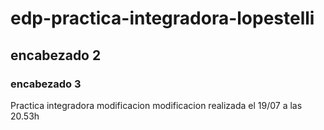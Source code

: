 # edp-practica-integradora-lopestelli  

## encabezado 2  

### encabezado 3  

Practica integradora
modificacion
modificacion realizada el 19/07 a las 20.53h


